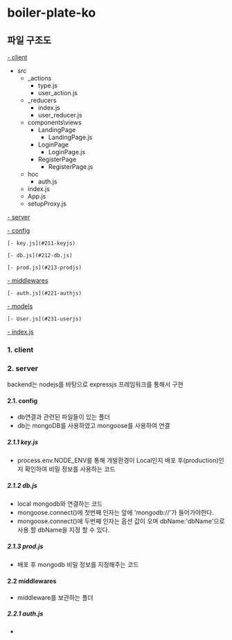 # boiler-plate-ko

## 파일 구조도
[- client](#1-client)
  - src
    - _actions
      - type.js
      - user_action.js
    - _reducers
      - index.js
      - user_reducer.js
    - components\views
      - LandingPage
        - LandingPage.js
      - LoginPage
        - LoginPage.js
      - RegisterPage
        - RegisterPage.js
    - hoc
      - auth.js
    - index.js
    - App.js
    - setupProxy.js

[- server](#2-server)

  [- config](#21-config)
  
    [- key.js](#211-keyjs)
    
    [- db.js](#212-db.js)
    
    [- prod.js](#213-prodjs)
    
  [- middlewares](#22-middlewares)
  
    [- auth.js](#221-authjs)
    
  [- models](#23-models)
  
    [- User.js](#231-userjs)
    
  [- index.js](#24-indexjs)
  
  
  ### 1. client
  
  ### 2. server
  backend는 nodejs를 바탕으로 expressjs 프레임워크를 통해서 구현
  
  #### 2.1. config
  - db연결과 관련된 파일들이 있는 폴더
  - db는 mongoDB를 사용하였고 mongoose를 사용하여 연결
  
  ##### 2.1.1 key.js
  - process.env.NODE_ENV를 통해 개발환경이 Local인지 배포 후(production)인지 확인하여 비밀 정보를 사용하는 코드
  
  ##### 2.1.2 db.js
  - local mongodb와 연결하는 코드
  - mongoose.connect()에 첫번째 인자는 앞에 'mongodb://'가 들어가야한다.
  - mongoose.connect()에 두번째 인자는 옵션 값이 오며 dbName:'dbName'으로 사용 할 dbName을 지정 할 수 있다.
  
  ##### 2.1.3 prod.js
  - 배포 후 mongodb 비밀 정보를 지정해주는 코드
  
  #### 2.2 middlewares
  - middleware를 보관하는 폴더
  
  ##### 2.2.1 auth.js
  - 
  
  
